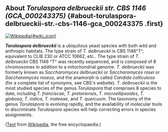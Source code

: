About *Torulaspora delbrueckii str. CBS 1146 (GCA\_000243375)* {#about-torulaspora-delbrueckii-str.-cbs-1146-gca_000243375 .first}
--------------------------------------------------------------

[![Wikipedia](/img/wikipedia_logo_v2_en.png){#wiki_icon}](http://en.wikipedia.org/wiki/Torulaspora_delbrueckii)

***Torulaspora delbrueckii*** is a ubiquitous yeast species with both
wild and anthropic habitats. The type strain of *T. delbrueckii* is CBS
1146^T^, equivalent to CLIB 230 or ATCC 10662, etc.. The type strain of
*T. delbrueckii* CBS 1146 ^T^ was recently sequenced, and is composed of
8 chromosomes in addition to a mitochondrial genome. *T. delbrueckii*
was formerly known as *Saccharomyces delbrueckii* or *Saccharomyces
rosei* or *Saccharomyces roseus*, and the anamorph is called *Candida
colliculosa* (for a complete list of synonyms, see CBS\'s website). *T.
delbrueckii* is the most studied species of the genus *Torulaspora* that
comprises 8 species to date, including *T. franciscae*, *T.
pretoriensis*, *T. microellipsoides*, *T. globosa*, *T. indica*, *T.
maleeae*, and *T. quercuum*. The taxonomy of the genus *Torulaspora* is
evolving rapidly, and the availability of molecular tools to
discriminate *Torulaspora* species will help correcting errors in
species assignments.

([Text](http://en.wikipedia.org/wiki/Torulaspora_delbrueckii) from
[Wikipedia](http://en.wikipedia.org/), the free encyclopaedia.)
